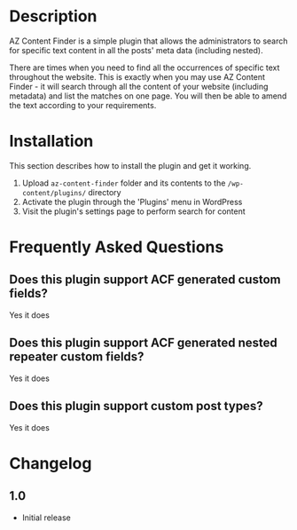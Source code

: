 # Description

AZ Content Finder is a simple plugin that allows the administrators to search for specific text content in all the
posts' meta data (including nested).

There are times when you need to find all the occurrences of specific text throughout the website. This is exactly when
you may use AZ Content Finder - it will search through all the content of your website (including metadata) and list
the matches on one page. You will then be able to amend the text according to your requirements.

# Installation

This section describes how to install the plugin and get it working.

1. Upload `az-content-finder` folder and its contents to the `/wp-content/plugins/` directory
2. Activate the plugin through the 'Plugins' menu in WordPress
3. Visit the plugin's settings page to perform search for content

# Frequently Asked Questions

## Does this plugin support ACF generated custom fields?

Yes it does

## Does this plugin support ACF generated nested repeater custom fields?

Yes it does

## Does this plugin support custom post types?

Yes it does

# Changelog

## 1.0

* Initial release
